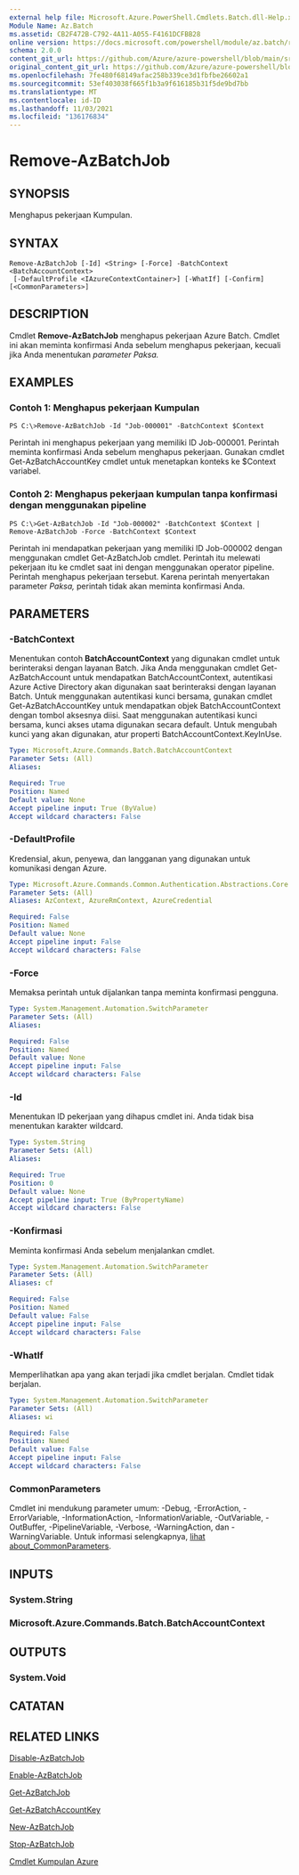 ```yaml
---
external help file: Microsoft.Azure.PowerShell.Cmdlets.Batch.dll-Help.xml
Module Name: Az.Batch
ms.assetid: CB2F472B-C792-4A11-A055-F4161DCFBB28
online version: https://docs.microsoft.com/powershell/module/az.batch/remove-azbatchjob
schema: 2.0.0
content_git_url: https://github.com/Azure/azure-powershell/blob/main/src/Batch/Batch/help/Remove-AzBatchJob.md
original_content_git_url: https://github.com/Azure/azure-powershell/blob/main/src/Batch/Batch/help/Remove-AzBatchJob.md
ms.openlocfilehash: 7fe480f68149afac258b339ce3d1fbfbe26602a1
ms.sourcegitcommit: 53ef403038f665f1b3a9f616185b31f5de9bd7bb
ms.translationtype: MT
ms.contentlocale: id-ID
ms.lasthandoff: 11/03/2021
ms.locfileid: "136176834"
---
```

# Remove-AzBatchJob

## SYNOPSIS
Menghapus pekerjaan Kumpulan.

## SYNTAX

```
Remove-AzBatchJob [-Id] <String> [-Force] -BatchContext <BatchAccountContext>
 [-DefaultProfile <IAzureContextContainer>] [-WhatIf] [-Confirm] [<CommonParameters>]
```

## DESCRIPTION
Cmdlet **Remove-AzBatchJob** menghapus pekerjaan Azure Batch.
Cmdlet ini akan meminta konfirmasi Anda sebelum menghapus pekerjaan, kecuali jika Anda menentukan *parameter Paksa.*

## EXAMPLES

### Contoh 1: Menghapus pekerjaan Kumpulan
```
PS C:\>Remove-AzBatchJob -Id "Job-000001" -BatchContext $Context
```

Perintah ini menghapus pekerjaan yang memiliki ID Job-000001.
Perintah meminta konfirmasi Anda sebelum menghapus pekerjaan.
Gunakan cmdlet Get-AzBatchAccountKey cmdlet untuk menetapkan konteks ke $Context variabel.

### Contoh 2: Menghapus pekerjaan kumpulan tanpa konfirmasi dengan menggunakan pipeline
```
PS C:\>Get-AzBatchJob -Id "Job-000002" -BatchContext $Context | Remove-AzBatchJob -Force -BatchContext $Context
```

Perintah ini mendapatkan pekerjaan yang memiliki ID Job-000002 dengan menggunakan cmdlet Get-AzBatchJob cmdlet.
Perintah itu melewati pekerjaan itu ke cmdlet saat ini dengan menggunakan operator pipeline.
Perintah menghapus pekerjaan tersebut.
Karena perintah menyertakan parameter *Paksa,* perintah tidak akan meminta konfirmasi Anda.

## PARAMETERS

### -BatchContext
Menentukan contoh **BatchAccountContext** yang digunakan cmdlet untuk berinteraksi dengan layanan Batch.
Jika Anda menggunakan cmdlet Get-AzBatchAccount untuk mendapatkan BatchAccountContext, autentikasi Azure Active Directory akan digunakan saat berinteraksi dengan layanan Batch. Untuk menggunakan autentikasi kunci bersama, gunakan cmdlet Get-AzBatchAccountKey untuk mendapatkan objek BatchAccountContext dengan tombol aksesnya diisi. Saat menggunakan autentikasi kunci bersama, kunci akses utama digunakan secara default. Untuk mengubah kunci yang akan digunakan, atur properti BatchAccountContext.KeyInUse.

```yaml
Type: Microsoft.Azure.Commands.Batch.BatchAccountContext
Parameter Sets: (All)
Aliases:

Required: True
Position: Named
Default value: None
Accept pipeline input: True (ByValue)
Accept wildcard characters: False
```

### -DefaultProfile
Kredensial, akun, penyewa, dan langganan yang digunakan untuk komunikasi dengan Azure.

```yaml
Type: Microsoft.Azure.Commands.Common.Authentication.Abstractions.Core.IAzureContextContainer
Parameter Sets: (All)
Aliases: AzContext, AzureRmContext, AzureCredential

Required: False
Position: Named
Default value: None
Accept pipeline input: False
Accept wildcard characters: False
```

### -Force
Memaksa perintah untuk dijalankan tanpa meminta konfirmasi pengguna.

```yaml
Type: System.Management.Automation.SwitchParameter
Parameter Sets: (All)
Aliases:

Required: False
Position: Named
Default value: None
Accept pipeline input: False
Accept wildcard characters: False
```

### -Id
Menentukan ID pekerjaan yang dihapus cmdlet ini.
Anda tidak bisa menentukan karakter wildcard.

```yaml
Type: System.String
Parameter Sets: (All)
Aliases:

Required: True
Position: 0
Default value: None
Accept pipeline input: True (ByPropertyName)
Accept wildcard characters: False
```

### -Konfirmasi
Meminta konfirmasi Anda sebelum menjalankan cmdlet.

```yaml
Type: System.Management.Automation.SwitchParameter
Parameter Sets: (All)
Aliases: cf

Required: False
Position: Named
Default value: False
Accept pipeline input: False
Accept wildcard characters: False
```

### -WhatIf
Memperlihatkan apa yang akan terjadi jika cmdlet berjalan.
Cmdlet tidak berjalan.

```yaml
Type: System.Management.Automation.SwitchParameter
Parameter Sets: (All)
Aliases: wi

Required: False
Position: Named
Default value: False
Accept pipeline input: False
Accept wildcard characters: False
```

### CommonParameters
Cmdlet ini mendukung parameter umum: -Debug, -ErrorAction, -ErrorVariable, -InformationAction, -InformationVariable, -OutVariable, -OutBuffer, -PipelineVariable, -Verbose, -WarningAction, dan -WarningVariable. Untuk informasi selengkapnya, [lihat about_CommonParameters](http://go.microsoft.com/fwlink/?LinkID=113216).

## INPUTS

### System.String

### Microsoft.Azure.Commands.Batch.BatchAccountContext

## OUTPUTS

### System.Void

## CATATAN

## RELATED LINKS

[Disable-AzBatchJob](./Disable-AzBatchJob.md)

[Enable-AzBatchJob](./Enable-AzBatchJob.md)

[Get-AzBatchJob](./Get-AzBatchJob.md)

[Get-AzBatchAccountKey](./Get-AzBatchAccountKey.md)

[New-AzBatchJob](./New-AzBatchJob.md)

[Stop-AzBatchJob](./Stop-AzBatchJob.md)

[Cmdlet Kumpulan Azure](/powershell/module/Az.Batch/)
